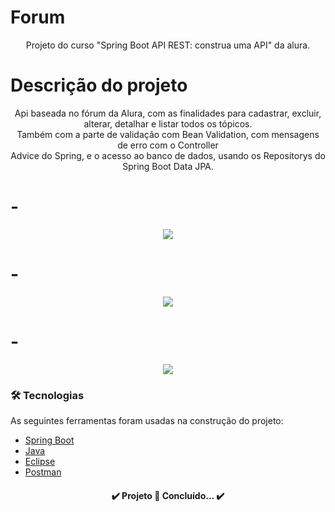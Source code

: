 # Forum

<p align="center">Projeto do curso "Spring Boot API REST: construa uma API" da alura.</p>

# Descrição do projeto

<p align="center">
Api baseada no fórum da Alura,
com as finalidades para cadastrar, excluir, alterar, detalhar e listar todos os tópicos. </br>
Também com a parte de validação com Bean Validation, com mensagens de erro com o Controller </br> Advice do Spring, e o acesso ao banco de dados, usando os Repositorys do Spring Boot Data JPA.
</p>

# -

<div align="center"> <img src="https://user-images.githubusercontent.com/101673432/188287232-def8a4e6-da3f-4fce-b218-d57787a2fd24.png"/> </div>

# -

<div align="center"> <img src="https://user-images.githubusercontent.com/101673432/188287247-57230c06-a582-42e7-805f-60246525579f.png"/> </div>

# -

<div align="center"> <img src="https://user-images.githubusercontent.com/101673432/188287260-077b4b41-0629-435f-941b-e8e0b1534b4b.png"/> </div>

### 🛠 Tecnologias

As seguintes ferramentas foram usadas na construção do projeto:

- [Spring Boot](https://spring.io/projects/spring-boot/)
- [Java](https://www.java.com/pt-BR/)
- [Eclipse](https://www.eclipse.org/)
- [Postman](https://www.postman.com/)




<h4 align="center"> 
	✔️  Projeto 🚀 Concluído...  ✔️
</h4>
